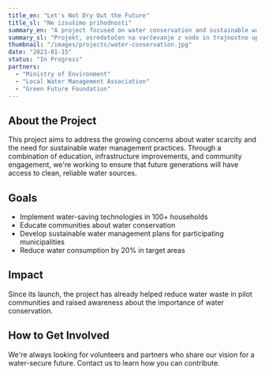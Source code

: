 ```yaml
---
title_en: "Let's Not Dry Out the Future"
title_sl: "Ne izsušimo prihodnosti"
summary_en: "A project focused on water conservation and sustainable water management practices in urban and rural areas."
summary_sl: "Projekt, osredotočen na varčevanje z vodo in trajnostno upravljanje z vodo v urbanih in podeželskih območjih."
thumbnail: "/images/projects/water-conservation.jpg"
date: "2023-01-15"
status: "In Progress"
partners:
  - "Ministry of Environment"
  - "Local Water Management Association"
  - "Green Future Foundation"
---
```


## About the Project

This project aims to address the growing concerns about water scarcity and the need for sustainable water management practices. Through a combination of education, infrastructure improvements, and community engagement, we're working to ensure that future generations will have access to clean, reliable water sources.

## Goals

- Implement water-saving technologies in 100+ households
- Educate communities about water conservation
- Develop sustainable water management plans for participating municipalities
- Reduce water consumption by 20% in target areas

## Impact

Since its launch, the project has already helped reduce water waste in pilot communities and raised awareness about the importance of water conservation.

## How to Get Involved

We're always looking for volunteers and partners who share our vision for a water-secure future. Contact us to learn how you can contribute.

